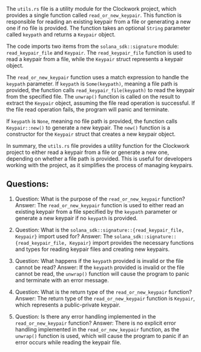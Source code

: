 The `utils.rs` file is a utility module for the Clockwork project, which provides a single function called `read_or_new_keypair`. This function is responsible for reading an existing keypair from a file or generating a new one if no file is provided. The function takes an optional `String` parameter called `keypath` and returns a `Keypair` object.

The code imports two items from the `solana_sdk::signature` module: `read_keypair_file` and `Keypair`. The `read_keypair_file` function is used to read a keypair from a file, while the `Keypair` struct represents a keypair object.

The `read_or_new_keypair` function uses a match expression to handle the `keypath` parameter. If `keypath` is `Some(keypath)`, meaning a file path is provided, the function calls `read_keypair_file(keypath)` to read the keypair from the specified file. The `unwrap()` function is called on the result to extract the `Keypair` object, assuming the file read operation is successful. If the file read operation fails, the program will panic and terminate.

If `keypath` is `None`, meaning no file path is provided, the function calls `Keypair::new()` to generate a new keypair. The `new()` function is a constructor for the `Keypair` struct that creates a new keypair object.

In summary, the `utils.rs` file provides a utility function for the Clockwork project to either read a keypair from a file or generate a new one, depending on whether a file path is provided. This is useful for developers working with the project, as it simplifies the process of managing keypairs.
## Questions: 
 1. Question: What is the purpose of the `read_or_new_keypair` function?
   Answer: The `read_or_new_keypair` function is used to either read an existing keypair from a file specified by the `keypath` parameter or generate a new keypair if no `keypath` is provided.

2. Question: What is the `solana_sdk::signature::{read_keypair_file, Keypair}` import used for?
   Answer: The `solana_sdk::signature::{read_keypair_file, Keypair}` import provides the necessary functions and types for reading keypair files and creating new keypairs.

3. Question: What happens if the `keypath` provided is invalid or the file cannot be read?
   Answer: If the `keypath` provided is invalid or the file cannot be read, the `unwrap()` function will cause the program to panic and terminate with an error message.

4. Question: What is the return type of the `read_or_new_keypair` function?
   Answer: The return type of the `read_or_new_keypair` function is `Keypair`, which represents a public-private keypair.

5. Question: Is there any error handling implemented in the `read_or_new_keypair` function?
   Answer: There is no explicit error handling implemented in the `read_or_new_keypair` function, as the `unwrap()` function is used, which will cause the program to panic if an error occurs while reading the keypair file.
    